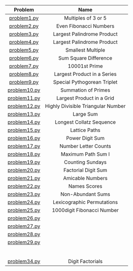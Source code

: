 <table>
  <thead>
    <tr>
      <th>Problem</th>
      <th>Name</th>
    </tr>
  </thead>
  <tbody>
    <tr>
      <td align="center"><a href="https://github.com/capsuleismail/Project-Euler/blob/main/problem1.py">problem1.py</a></td>
      <td align="center">Multiples of 3 or 5</td>
    </tr>
    <tr>
      <td align="center"><a href="https://github.com/capsuleismail/Project-Euler/blob/main/problem2.py">problem2.py</a></td>
      <td align="center">Even Fibonacci Numbers</td>
    </tr>
    <tr>
      <td align="center"><a href="https://github.com/capsuleismail/Project-Euler/blob/main/problem3.py">problem3.py</a></td>
      <td align="center">Largest Palindrome Product</td>
    </tr>
    <tr>
      <td align="center"><a href="https://github.com/capsuleismail/Project-Euler/blob/main/problem4.py">problem4.py</a></td>
      <td align="center">Largest Palindrome Product</td>
    </tr>
    <tr>
      <td align="center"><a href="https://github.com/capsuleismail/Project-Euler/blob/main/problem5.py">problem5.py</a></td>
      <td align="center">Smallest Multiple</td>
    </tr>
    <tr>
      <td align="center"><a href="https://github.com/capsuleismail/Project-Euler/blob/main/problem6.py">problem6.py</a></td>
      <td align="center">Sum Square Difference</td>
    </tr>
    <tr>
      <td align="center"><a href="https://github.com/capsuleismail/Project-Euler/blob/main/problem7.py">problem7.py</a></td>
      <td align="center">10001st Prime</td>
    </tr>
    <tr>
      <td align="center"><a href="https://github.com/capsuleismail/Project-Euler/blob/main/problem8.py">problem8.py</a></td>
      <td align="center">Largest Product in a Series</td>
    </tr>
    <tr>
      <td align="center"><a href="https://github.com/capsuleismail/Project-Euler/blob/main/problem9.py">problem9.py</a></td>
      <td align="center">Special Pythogorean Triplet</td>
    </tr>
    <tr>
      <td align="center"><a href="https://github.com/capsuleismail/Project-Euler/blob/main/problem10.py">problem10.py</a></td>
      <td align="center">Summation of Primes</td>
    </tr>
    <tr>
      <td align="center"><a href="https://github.com/capsuleismail/Project-Euler/blob/main/problem11.py">problem11.py</a></td>
      <td align="center">Largest Product in a Grid</td>
    </tr>
    <tr>
      <td align="center"><a href="https://github.com/capsuleismail/Project-Euler/blob/main/problem12.py">problem12.py</a></td>
      <td align="center">Highly Divisible Triangular Number</td>
    </tr>
    <tr>
      <td align="center"><a href="https://github.com/capsuleismail/Project-Euler/blob/main/problem13.py">problem13.py</a></td>
      <td align="center">Large Sum</td>
    </tr>
    <tr>
      <td align="center"><a href="https://github.com/capsuleismail/Project-Euler/blob/main/problem14.py">problem14.py</a></td>
      <td align="center">Longest Collatz Sequence</td>
    </tr>
    <tr>
      <td align="center"><a href="https://github.com/capsuleismail/Project-Euler/blob/main/problem15.py">problem15.py</a></td>
      <td align="center">Lattice Paths</td>
    </tr>
    <tr>
      <td align="center"><a href="https://github.com/capsuleismail/Project-Euler/blob/main/problem16.py">problem16.py</a></td>
      <td align="center">Power Digit Sum</td>
    </tr>
    <tr>
      <td align="center"><a href="https://github.com/capsuleismail/Project-Euler/blob/main/problem17.py">problem17.py</a></td>
      <td align="center">Number Letter Counts</td>
    </tr>
    <tr>
      <td align="center"><a href="https://github.com/capsuleismail/Project-Euler/blob/main/problem18.py">problem18.py</a></td>
      <td align="center">Maximum Path Sum I</td>
    </tr>
    <tr>
      <td align="center"><a href="https://github.com/capsuleismail/Project-Euler/blob/main/problem19.py">problem19.py</a></td>
      <td align="center">Counting Sundays</td>
    </tr>
    <tr>
      <td align="center"><a href="https://github.com/capsuleismail/Project-Euler/blob/main/problem20.py">problem20.py</a></td>
      <td align="center">Factorial Digit Sum</td>
    </tr>
    <tr>
      <td align="center"><a href="https://github.com/capsuleismail/Project-Euler/blob/main/problem21.py">problem21.py</a></td>
      <td align="center">Amicable Numbers</td>
    </tr>
    <tr>
      <td align="center"><a href="https://github.com/capsuleismail/Project-Euler/blob/main/problem22.py">problem22.py</a></td>
      <td align="center">Names Scores</td>
    </tr>
    <tr>
      <td align="center"><a href="https://github.com/capsuleismail/Project-Euler/blob/main/problem23.py">problem23.py</a></td>
      <td align="center">Non-Abundant Sums</td>
    </tr>
    <tr>
      <td align="center"><a href="https://github.com/capsuleismail/Project-Euler/blob/main/problem24.py">problem24.py</a></td>
      <td align="center">Lexicographic Permutations</td>
    </tr>
    <tr>
      <td align="center"><a href="https://github.com/capsuleismail/Project-Euler/blob/main/problem25.py">problem25.py</a></td>
      <td align="center">1000digit Fibonacci Number</td>
    </tr>
    <tr>
      <td align="center"><a href="https://github.com/capsuleismail/Project-Euler/blob/main/problem26.py">problem26.py</a></td>
      <td align="center"></td>
    </tr>
    <tr>
      <td align="center"><a href="https://github.com/capsuleismail/Project-Euler/blob/main/problem27.py">problem27.py</a></td>
      <td align="center"></td>
    </tr>
    <tr>
      <td align="center"><a href="https://github.com/capsuleismail/Project-Euler/blob/main/problem28.py">problem28.py</a></td>
      <td align="center"></td>
    </tr>
    <tr>
      <td align="center"><a href="https://github.com/capsuleismail/Project-Euler/blob/main/problem29.py">problem29.py</a></td>
      <td align="center"></td>
    </tr>
    <tr>
      <td align="center"></td>
      <td align="center"></td>
    </tr>
    <tr>
      <td align="center"></td>
      <td align="center"></td>
    </tr>
    <tr>
      <td align="center"></td>
      <td align="center"></td>
    </tr>
    <tr>
      <td align="center"></td>
      <td align="center"></td>
    </tr>
    <tr>
      <td align="center"></td>
      <td align="center"></td>
    </tr>
    <tr>
      <td align="center"></td>
      <td align="center"></td>
    </tr>
    <tr>
      <td align="center"><a href="https://github.com/capsuleismail/Project-Euler/blob/main/problem34.py">problem34.py</a></td>
      <td align="center">Digit Factorials</td>
    </tr>
  </tbody>
</table>
